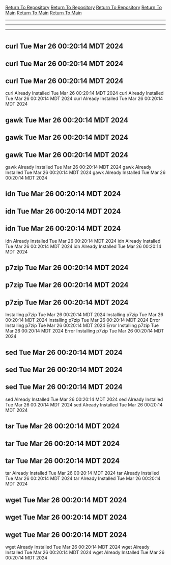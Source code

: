 [Return To Repository](https://github.com/DigitalWarrior/piholeparser/)
[Return To Repository](https://github.com/DigitalWarrior/piholeparser/)
[Return To Repository](https://github.com/DigitalWarrior/piholeparser/)
[Return To Main](https://github.com/DigitalWarrior/piholeparser/blob/master/RecentRunLogs/Mainlog.md)
[Return To Main](https://github.com/DigitalWarrior/piholeparser/blob/master/RecentRunLogs/Mainlog.md)
[Return To Main](https://github.com/DigitalWarrior/piholeparser/blob/master/RecentRunLogs/Mainlog.md)
____________________________________
____________________________________
____________________________________
# 
# 
# 
## curl Tue Mar 26 00:20:14 MDT 2024
## curl Tue Mar 26 00:20:14 MDT 2024
## curl Tue Mar 26 00:20:14 MDT 2024
curl Already Installed Tue Mar 26 00:20:14 MDT 2024
curl Already Installed Tue Mar 26 00:20:14 MDT 2024
curl Already Installed Tue Mar 26 00:20:14 MDT 2024
## gawk Tue Mar 26 00:20:14 MDT 2024
## gawk Tue Mar 26 00:20:14 MDT 2024
## gawk Tue Mar 26 00:20:14 MDT 2024
gawk Already Installed Tue Mar 26 00:20:14 MDT 2024
gawk Already Installed Tue Mar 26 00:20:14 MDT 2024
gawk Already Installed Tue Mar 26 00:20:14 MDT 2024
## idn Tue Mar 26 00:20:14 MDT 2024
## idn Tue Mar 26 00:20:14 MDT 2024
## idn Tue Mar 26 00:20:14 MDT 2024
idn Already Installed Tue Mar 26 00:20:14 MDT 2024
idn Already Installed Tue Mar 26 00:20:14 MDT 2024
idn Already Installed Tue Mar 26 00:20:14 MDT 2024
## p7zip Tue Mar 26 00:20:14 MDT 2024
## p7zip Tue Mar 26 00:20:14 MDT 2024
## p7zip Tue Mar 26 00:20:14 MDT 2024
Installing p7zip Tue Mar 26 00:20:14 MDT 2024
Installing p7zip Tue Mar 26 00:20:14 MDT 2024
Installing p7zip Tue Mar 26 00:20:14 MDT 2024
Error Installing p7zip Tue Mar 26 00:20:14 MDT 2024
Error Installing p7zip Tue Mar 26 00:20:14 MDT 2024
Error Installing p7zip Tue Mar 26 00:20:14 MDT 2024
## sed Tue Mar 26 00:20:14 MDT 2024
## sed Tue Mar 26 00:20:14 MDT 2024
## sed Tue Mar 26 00:20:14 MDT 2024
sed Already Installed Tue Mar 26 00:20:14 MDT 2024
sed Already Installed Tue Mar 26 00:20:14 MDT 2024
sed Already Installed Tue Mar 26 00:20:14 MDT 2024
## tar Tue Mar 26 00:20:14 MDT 2024
## tar Tue Mar 26 00:20:14 MDT 2024
## tar Tue Mar 26 00:20:14 MDT 2024
tar Already Installed Tue Mar 26 00:20:14 MDT 2024
tar Already Installed Tue Mar 26 00:20:14 MDT 2024
tar Already Installed Tue Mar 26 00:20:14 MDT 2024
## wget Tue Mar 26 00:20:14 MDT 2024
## wget Tue Mar 26 00:20:14 MDT 2024
## wget Tue Mar 26 00:20:14 MDT 2024
wget Already Installed Tue Mar 26 00:20:14 MDT 2024
wget Already Installed Tue Mar 26 00:20:14 MDT 2024
wget Already Installed Tue Mar 26 00:20:14 MDT 2024
